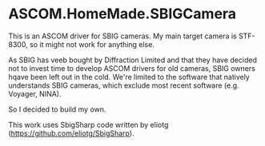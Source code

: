# ASCOM.HomeMade.SBIGCamera

This is an ASCOM driver for SBIG cameras. My main target camera is STF-8300, so it might not work for anything else.

As SBIG has veeb bought by Diffraction Limited and that they have decided not to invest time to develop ASCOM drivers for old cameras, SBIG owners hqave been left out in the cold. We're limited to the software that natively understands SBIG cameras, which exclude most recent software (e.g. Voyager, NINA).

So I decided to build my own. 

This work uses SbigSharp code written by eliotg (https://github.com/eliotg/SbigSharp).
